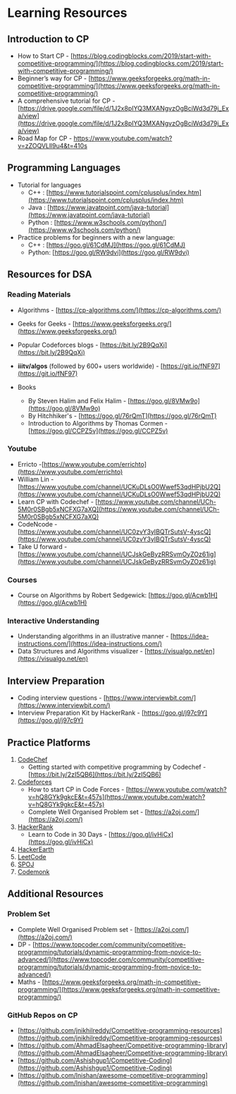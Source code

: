 # Learning Resources
## Introduction to CP

- How to Start CP - [https://blog.codingblocks.com/2019/start-with-competitive-programming/](https://blog.codingblocks.com/2019/start-with-competitive-programming/)
- Beginner’s way for CP - [https://www.geeksforgeeks.org/math-in-competitive-programming/](https://www.geeksforgeeks.org/math-in-competitive-programming/)
- A comprehensive tutorial for CP - [https://drive.google.com/file/d/1J2x8pIYQ3MXANgvzOgBciWd3d79j_Exa/view](https://drive.google.com/file/d/1J2x8pIYQ3MXANgvzOgBciWd3d79j_Exa/view)
- Road Map for CP - [https://www.youtube.com/watch?v=zZOQVLll9u4&t=410s
](https://www.youtube.com/watch?v=zZOQVLll9u4&t=410s
)

## Programming Languages
  - Tutorial for languages
    - C++ : [https://www.tutorialspoint.com/cplusplus/index.htm](https://www.tutorialspoint.com/cplusplus/index.htm)
    - Java : [https://www.javatpoint.com/java-tutorial](https://www.javatpoint.com/java-tutorial)
    - Python : [https://www.w3schools.com/python/](https://www.w3schools.com/python/)
  - Practice problems for beginners with a new language:
    - C++ : [https://goo.gl/61CdMJ](https://goo.gl/61CdMJ)
    - Python: [https://goo.gl/RW9dvi](https://goo.gl/RW9dvi)


## Resources for DSA
### Reading Materials
- Algorithms - [https://cp-algorithms.com/](https://cp-algorithms.com/)
- Geeks for Geeks - [https://www.geeksforgeeks.org/](https://www.geeksforgeeks.org/)
- Popular Codeforces blogs - [https://bit.ly/2B9QqXi](https://bit.ly/2B9QqXi)
- **iiitv/algos** (followed by 600+ users worldwide) - [https://git.io/fNF97](https://git.io/fNF97)

- Books
  - By Steven Halim and Felix Halim - [https://goo.gl/8VMw9o](https://goo.gl/8VMw9o)
  - By Hitchhiker&#39;s - [https://goo.gl/76rQmT](https://goo.gl/76rQmT)
  - Introduction to Algorithms by Thomas Cormen - [https://goo.gl/CCPZ5v](https://goo.gl/CCPZ5v)

### Youtube
- Erricto -[https://www.youtube.com/errichto](https://www.youtube.com/errichto)
- William Lin - [https://www.youtube.com/channel/UCKuDLsO0Wwef53qdHPjbU2Q](https://www.youtube.com/channel/UCKuDLsO0Wwef53qdHPjbU2Q)
- Learn CP with Codechef - [https://www.youtube.com/channel/UCh-5M0r0SBgb5xNCFXG7aXQ](https://www.youtube.com/channel/UCh-5M0r0SBgb5xNCFXG7aXQ)
- CodeNcode - [https://www.youtube.com/channel/UC0zvY3yIBQTrSutsV-4yscQ](https://www.youtube.com/channel/UC0zvY3yIBQTrSutsV-4yscQ)
- Take U forward - [https://www.youtube.com/channel/UCJskGeByzRRSvmOyZOz61ig](https://www.youtube.com/channel/UCJskGeByzRRSvmOyZOz61ig)

### Courses 
- Course on Algorithms by Robert Sedgewick: [https://goo.gl/Acwb1H](https://goo.gl/Acwb1H)

### Interactive Understanding
- Understanding algorithms in an illustrative manner - [https://idea-instructions.com/](https://idea-instructions.com/)
- Data Structures and Algorithms visualizer - [https://visualgo.net/en](https://visualgo.net/en)

## Interview Preparation

- Coding interview questions - [https://www.interviewbit.com/](https://www.interviewbit.com/)
- Interview Preparation Kit by HackerRank - [https://goo.gl/j97c9Y](https://goo.gl/j97c9Y)

## Practice Platforms
1. [CodeChef](https://www.codechef.com/)
    - Getting started with competitive programming by Codechef - [https://bit.ly/2zI5QB6](https://bit.ly/2zI5QB6)
2. [Codeforces](https://codeforces.com/)
    - How to start CP in Code Forces - [https://www.youtube.com/watch?v=hQ8GYk9gkcE&t=457s](https://www.youtube.com/watch?v=hQ8GYk9gkcE&t=457s)
    - Complete Well Organised Problem set - [https://a2oj.com/](https://a2oj.com/)
3. [HackerRank](https://www.hackerrank.com/)
   - Learn to Code in 30 Days - [https://goo.gl/ivHiCx](https://goo.gl/ivHiCx)
4. [HackerEarth](https://www.hackerearth.com/)
5. [LeetCode](https://www.leetode.com/explore/)
6. [SPOJ](https://www.spoj.com/)
7. [Codemonk](https://www.hackerearth.com/practice/codemonk/)

## Additional Resources
### Problem Set
  - Complete Well Organised Problem set - [https://a2oj.com/](https://a2oj.com/)
  - DP - [https://www.topcoder.com/community/competitive-programming/tutorials/dynamic-programming-from-novice-to-advanced/](https://www.topcoder.com/community/competitive-programming/tutorials/dynamic-programming-from-novice-to-advanced/)
  - Maths - [https://www.geeksforgeeks.org/math-in-competitive-programming/](https://www.geeksforgeeks.org/math-in-competitive-programming/)
### GitHub Repos on CP
- [https://github.com/jnikhilreddy/Competitive-programming-resources](https://github.com/jnikhilreddy/Competitive-programming-resources)
- [https://github.com/AhmadElsagheer/Competitive-programming-library](https://github.com/AhmadElsagheer/Competitive-programming-library)
- [https://github.com/Ashishgup1/Competitive-Coding](https://github.com/Ashishgup1/Competitive-Coding)
- [https://github.com/lnishan/awesome-competitive-programming](https://github.com/lnishan/awesome-competitive-programming)
